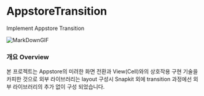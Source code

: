 # AppstoreTransition
Implement Appstore Transition


![MarkDownGIF](https://user-images.githubusercontent.com/36326157/122566979-1fef4600-d083-11eb-9e89-d05a69447eac.gif)

<h3>개요 Overview</h3>

본 프로젝트는 Appstore의 미려한 화면 전환과 View(Cell)와의 상호작용 구현 기술을 카피한 것으로 외부 라이브러리는 layout 구성시 Snapkit 외에 transition 과정에선 외부 라이브러리의 추가 없이 구성 되었습니다.
